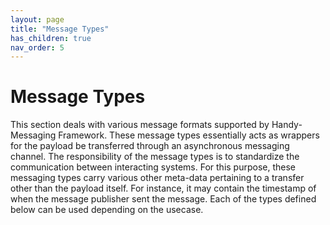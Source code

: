 ```yaml
---
layout: page
title: "Message Types"
has_children: true
nav_order: 5
---
```


# Message Types
This section deals with various message formats supported by Handy-Messaging Framework. These message types essentially acts as wrappers for the payload be transferred through an asynchronous messaging channel. The responsibility of the message types is to standardize the communication between interacting systems. For this purpose, these messaging types carry various other meta-data pertaining to a transfer other than the payload itself. For instance, it may contain the timestamp of when the message publisher sent the message. Each of the types defined below can be used depending on the usecase. 